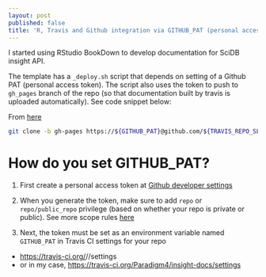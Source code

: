 ```yaml
---
layout: post
published: false
title: 'R, Travis and Github integration via GITHUB_PAT (personal access token)'
---
```

I started using RStudio BookDown to develop documentation for SciDB insight API.

The template has a `_deploy.sh` script that depends on setting of a Github PAT (personal access token). The script also uses the token to push to `gh_pages` branch of the repo (so that documentation built by travis is uploaded automatically). See code snippet below:

From [here](https://github.com/Paradigm4/insight-docs/blob/master/_deploy.sh)
```sh
git clone -b gh-pages https://${GITHUB_PAT}@github.com/${TRAVIS_REPO_SLUG}.git book-output
```

# How do you set GITHUB_PAT?

1. First create a personal access token at [Github developer settings](https://github.com/settings/tokens)

2. When you generate the token, make sure to add `repo` or `repo/public_repo` privilege (based on whether your repo is private or public). See more scope rules [here](https://developer.github.com/apps/building-oauth-apps/scopes-for-oauth-apps/)

3. Next, the token must be set as an environment variable named `GITHUB_PAT` in Travis CI settings for your repo 

- https://travis-ci.org/<organization-or-username>/<repo-name>/settings
- or in my case, https://travis-ci.org/Paradigm4/insight-docs/settings
